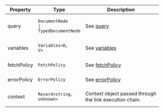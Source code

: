| Property | Type | Description |
| -------- | ---- | ----------- |
| query | <pre class="language-ts"><code class="language-ts">DocumentNode <span class="token operator">&vert;</span> TypedDocumentNode</code></pre> | See [query](#query) |
| variables | <pre class="language-ts"><code class="language-ts">Variables<span class="token operator">&lt;</span><span class="token constant">D</span><span class="token punctuation">,</span> <span class="token constant">V</span><span class="token operator">&gt;</span> </code></pre> | See [variables](#variables) |
| fetchPolicy | <pre class="language-ts"><code class="language-ts">FetchPolicy</code></pre> | See [fetchPolicy](#fetchpolicy) |
| errorPolicy | <pre class="language-ts"><code class="language-ts">ErrorPolicy</code></pre> | See [errorPolicy](#errorpolicy) |
| context | <pre class="language-ts"><code class="language-ts">Record<span class="token operator">&lt;</span><span class="token builtin">string</span><span class="token punctuation">,</span> <span class="token builtin">unknown</span><span class="token operator">&gt;</span></code></pre> | Context object passed through the link execution chain. |
